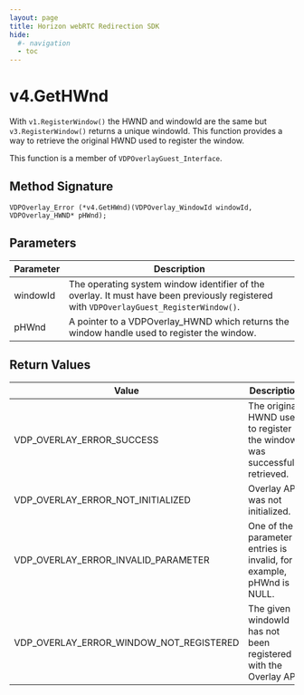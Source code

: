 ```yaml
---
layout: page
title: Horizon webRTC Redirection SDK
hide:
  #- navigation
  - toc
---
```

# v4.GetHWnd

With `v1.RegisterWindow()` the HWND and windowId are the same but `v3.RegisterWindow()` returns a unique windowId. This function provides a way to retrieve the original HWND used to register the window.

This function is a member of `VDPOverlayGuest_Interface`.

## Method Signature
```
VDPOverlay_Error (*v4.GetHWnd)(VDPOverlay_WindowId windowId, VDPOverlay_HWND* pHWnd);
```

## Parameters

| Parameter | Description |
| --------- | ----------- |
| windowId | The operating system window identifier of the overlay. It must have been previously registered with `VDPOverlayGuest_RegisterWindow()`. |
| pHWnd | A pointer to a VDPOverlay_HWND which returns the window handle used to register the window. |

## Return Values

| Value | Description |
| ----- | ----------- |
| VDP_OVERLAY_ERROR_SUCCESS | The original HWND used to register the window was successfully retrieved. |
| VDP_OVERLAY_ERROR_NOT_INITIALIZED	| Overlay API was not initialized. |
| VDP_OVERLAY_ERROR_INVALID_PARAMETER | One of the parameter entries is invalid, for example, pHWnd is NULL. |
| VDP_OVERLAY_ERROR_WINDOW_NOT_REGISTERED | The given windowId has not been registered with the Overlay API. |


